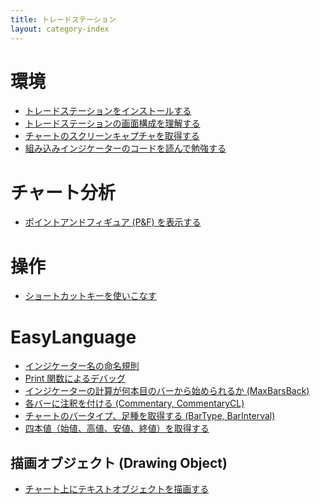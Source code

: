 ```yaml
---
title: トレードステーション
layout: category-index
---
```


環境
====

* [トレードステーションをインストールする](env/install.html)
* [トレードステーションの画面構成を理解する](env/structure.html)
* [チャートのスクリーンキャプチャを取得する](env/capture.html)
* [組み込みインジケーターのコードを読んで勉強する](env/builtin-indicator.html)

チャート分析
====
* [ポイントアンドフィギュア (P&F) を表示する](chart/point-and-figure.html)

操作
====
* [ショートカットキーを使いこなす](env/shortcut-key.html)

EasyLanguage
====

* [インジケーター名の命名規則](naming.html)
* [Print 関数によるデバッグ](io/print.html)
* [インジケーターの計算が何本目のバーから始められるか (MaxBarsBack)](basic/max-bars-back.html)
* [各バーに注釈を付ける (Commentary, CommentaryCL)](chart/commentary.html)
* [チャートのバータイプ、足種を取得する (BarType, BarInterval)](chart/bar-type.html)
* [四本値（始値、高値、安値、終値）を取得する](ohlc.html)

描画オブジェクト (Drawing Object)
----
* [チャート上にテキストオブジェクトを描画する](draw/text.html)

